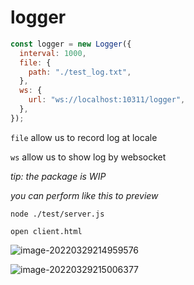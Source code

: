 # logger
```js
const logger = new Logger({
  interval: 1000,
  file: {
    path: "./test_log.txt",
  },
  ws: {
    url: "ws://localhost:10311/logger",
  },
});
```

`file` allow us to record log at locale

`ws` allow us to show log by websocket

*tip: the package is WIP*



*you can perform like this to preview*

`node ./test/server.js`

`open client.html`

![image-20220329214959576](http://img-mengxun.zerokirin.online/20220329214959.png)

![image-20220329215006377](http://img-mengxun.zerokirin.online/20220329215006.png)